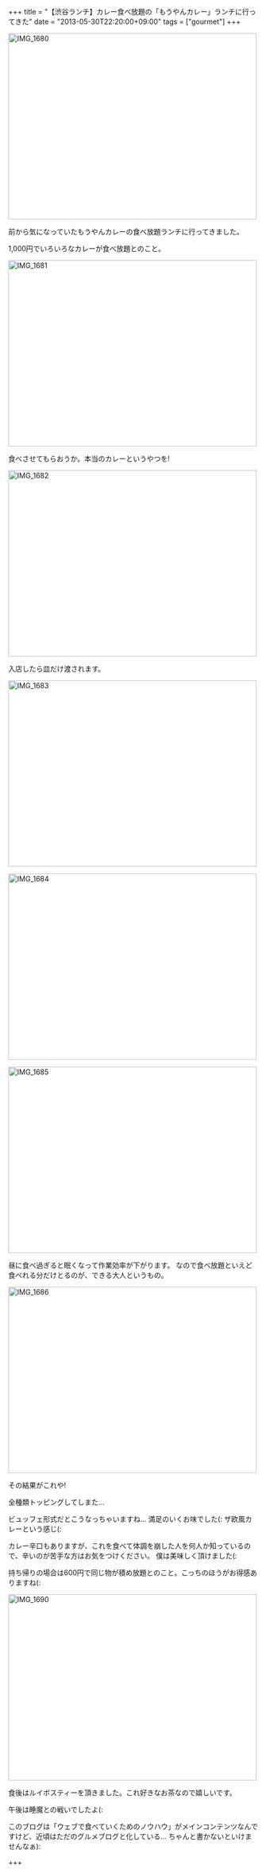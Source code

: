 +++
title =  "【渋谷ランチ】カレー食べ放題の「もうやんカレー」ランチに行ってきた"
date =  "2013-05-30T22:20:00+09:00"
tags = ["gourmet"]
+++
<p><a href="http://www.flickr.com/photos/68742489@N02/8889804357/" title="IMG_1680 by umeyuki1326, on Flickr"><img src="http://farm6.staticflickr.com/5466/8889804357_8ea7a0fcc4.jpg" width="500" height="375" alt="IMG_1680"></a></p>

<p>前から気になっていたもうやんカレーの食べ放題ランチに行ってきました。</p>

<p>1,000円でいろいろなカレーが食べ放題とのこと。</p>

<p><a href="http://www.flickr.com/photos/68742489@N02/8890428490/" title="IMG_1681 by umeyuki1326, on Flickr"><img src="http://farm8.staticflickr.com/7287/8890428490_e6e5771e08.jpg" width="500" height="375" alt="IMG_1681"></a></p>

<p>食べさせてもらおうか。本当のカレーというやつを!</p>

<p><a href="http://www.flickr.com/photos/68742489@N02/8889801903/" title="IMG_1682 by umeyuki1326, on Flickr"><img src="http://farm3.staticflickr.com/2838/8889801903_9a3a1f7919.jpg" width="500" height="375" alt="IMG_1682"></a></p>

<p>入店したら皿だけ渡されます。</p>

<p><a href="http://www.flickr.com/photos/68742489@N02/8890423636/" title="IMG_1683 by umeyuki1326, on Flickr"><img src="http://farm9.staticflickr.com/8268/8890423636_c9929d180e.jpg" width="500" height="375" alt="IMG_1683"></a></p>

<p><a href="http://www.flickr.com/photos/68742489@N02/8889797425/" title="IMG_1684 by umeyuki1326, on Flickr"><img src="http://farm9.staticflickr.com/8406/8889797425_52e08ca522.jpg" width="500" height="375" alt="IMG_1684"></a></p>

<p><a href="http://www.flickr.com/photos/68742489@N02/8889795495/" title="IMG_1685 by umeyuki1326, on Flickr"><img src="http://farm9.staticflickr.com/8544/8889795495_1a33f97b75.jpg" width="500" height="375" alt="IMG_1685"></a></p>

<p>昼に食べ過ぎると眠くなって作業効率が下がります。
なので食べ放題といえど食べれる分だけとるのが、できる大人というもの。</p>

<p><a href="http://www.flickr.com/photos/68742489@N02/8889793799/" title="IMG_1686 by umeyuki1326, on Flickr"><img src="http://farm6.staticflickr.com/5325/8889793799_a4cd0a8505.jpg" width="500" height="375" alt="IMG_1686"></a></p>

<p>その結果がこれや!</p>

<p>全種類トッピングしてしまた...</p>

<p>ビュッフェ形式だとこうなっちゃいますね...
満足のいくお味でした(: ザ欧風カレーという感じ(:</p>

<p>カレー辛口もありますが、これを食べて体調を崩した人を何人か知っているので、辛いのが苦手な方はお気をつけください。
僕は美味しく頂けました(:</p>

<p>持ち帰りの場合は600円で同じ物が積め放題とのこと。こっちのほうがお得感ありますね(:</p>

<p><a href="http://www.flickr.com/photos/68742489@N02/8889789031/" title="IMG_1690 by umeyuki1326, on Flickr"><img src="http://farm8.staticflickr.com/7374/8889789031_42a2f4c0de.jpg" width="500" height="375" alt="IMG_1690"></a></p>

<p>食後はルイボスティーを頂きました。これ好きなお茶なので嬉しいです。</p>

<p>午後は睡魔との戦いでしたよ(:</p>

<p>このブログは「ウェブで食べていくためのノウハウ」がメインコンテンツなんですけど、近頃はただのグルメブログと化している...
ちゃんと書かないといけませんなぁ):</p>

+++

